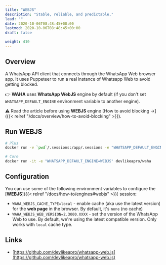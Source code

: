 ```yaml
---
title: "WEBJS"
description: "Stable, reliable, and predictable."
lead: ""
date: 2020-10-06T08:48:45+00:00
lastmod: 2020-10-06T08:48:45+00:00
draft: false

weight: 410
---
```


## Overview

A WhatsApp API client that connects through the WhatsApp Web browser app.
It uses Puppeteer to run a real instance of Whatsapp Web to avoid getting blocked.

👉 **WAHA** uses **WhatsApp WebJS** engine by default (if you don't set `WHATSAPP_DEFAULT_ENGINE` environment variable to
another engine).

⚠ Read the article before using **WEBJS** engine
[How to avoid blocking ->]({{< relref "/docs/overview/how-to-avoid-blocking" >}}).

## Run WEBJS

```bash
# Plus
docker run -v `pwd`/.sessions:/app/.sessions -e "WHATSAPP_DEFAULT_ENGINE=WEBJS" devlikeapro/waha-plus

# Core
docker run -it -e "WHATSAPP_DEFAULT_ENGINE=WEBJS" devlikeapro/waha
```

## Configuration

You can use some of the following environment variables to configure the [**WEBJS**]({{< relref "/docs/how-to/engines#webjs" >}}) session:

- `WAHA_WEBJS_CACHE_TYPE=local` - enable cache (aka use the latest version) for the **web page** in the browser. By default, it's `none` (no cache)
- `WAHA_WEBJS_WEB_VERSION=2.3000.XXXX` - set the version of the WhatsApp Web to use. By default, we're using the latest compatible version. Only works with `local` cache type.

## Links

- [https://github.com/devlikeapro/whatsapp-web.js](https://github.com/devlikeapro/whatsapp-web.js)
